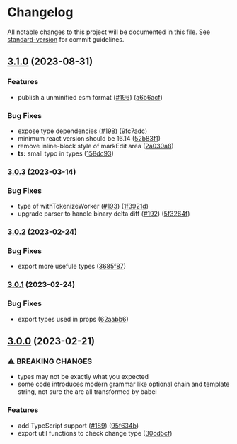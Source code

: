 # Changelog

All notable changes to this project will be documented in this file. See [standard-version](https://github.com/conventional-changelog/standard-version) for commit guidelines.

## [3.1.0](https://github.com/otakustay/react-diff-view/compare/v3.0.3...v3.1.0) (2023-08-31)


### Features

* publish a unminified esm format ([#196](https://github.com/otakustay/react-diff-view/issues/196)) ([a6b6acf](https://github.com/otakustay/react-diff-view/commit/a6b6acfaa3b4df2fe53adbee4e5b928e7063f7f6))


### Bug Fixes

* expose type dependencies ([#198](https://github.com/otakustay/react-diff-view/issues/198)) ([9fc7adc](https://github.com/otakustay/react-diff-view/commit/9fc7adcd74423cebdc8fc00709322dad76c7320b))
* minimum react version should be 16.14 ([52b83f1](https://github.com/otakustay/react-diff-view/commit/52b83f15a098aee9192368e51759cad4cf96d441))
* remove inline-block style of markEdit area ([2a030a8](https://github.com/otakustay/react-diff-view/commit/2a030a84261e161c9af35b7f646ecadb02d1ffd7))
* **ts:** small typo in types ([158dc93](https://github.com/otakustay/react-diff-view/commit/158dc93afdf79dcdefbd5938f00f62ac70e2a9cf))

### [3.0.3](https://github.com/otakustay/react-diff-view/compare/v3.0.2...v3.0.3) (2023-03-14)


### Bug Fixes

* type of withTokenizeWorker ([#193](https://github.com/otakustay/react-diff-view/issues/193)) ([1f3921d](https://github.com/otakustay/react-diff-view/commit/1f3921d63efcd9f23c669a2005a63b5a809fd24d))
* upgrade parser to handle binary delta diff ([#192](https://github.com/otakustay/react-diff-view/issues/192)) ([5f3264f](https://github.com/otakustay/react-diff-view/commit/5f3264fb82c8d128b9dde41728870cd4b17096da))

### [3.0.2](https://github.com/otakustay/react-diff-view/compare/v3.0.1...v3.0.2) (2023-02-24)


### Bug Fixes

* export more usefule types ([3685f87](https://github.com/otakustay/react-diff-view/commit/3685f877762de0f7a78112970f0c580aef92aefb))

### [3.0.1](https://github.com/otakustay/react-diff-view/compare/v3.0.0...v3.0.1) (2023-02-24)


### Bug Fixes

* export types used in props ([62aabb6](https://github.com/otakustay/react-diff-view/commit/62aabb6aff7788f395523eaca38a4752cb07ed71))

## [3.0.0](https://github.com/otakustay/react-diff-view/compare/v2.6.0...v3.0.0) (2023-02-21)


### ⚠ BREAKING CHANGES

* types may not be exactly what you expected
* some code introduces modern grammar like optional chain and template string, not sure the are all transformed by babel

### Features

* add TypeScript support ([#189](https://github.com/otakustay/react-diff-view/issues/189)) ([95f634b](https://github.com/otakustay/react-diff-view/commit/95f634b56926c3da540960d7dbc9be29214bf7e6))
* export util functions to check change type ([30cd5cf](https://github.com/otakustay/react-diff-view/commit/30cd5cfa177897ee2ff328797873ab31347d6120))
